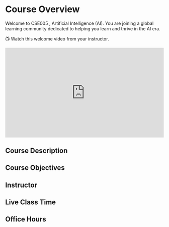 # Course Overview

Welcome to CSE005 , Artificial Intelligence (AI). You are joining a global learning community dedicated to helping you learn and thrive in the AI era.

📺 Watch this welcome video from your instructor.

<div style="position: relative; padding-bottom: 56.25%; height: 0;">
<iframe src="https://www.youtube.com/embed/" frameborder="0" webkitallowfullscreen mozallowfullscreen allowfullscreen style="position: absolute; top: 0; left: 0; width: 100%; height: 100%;"></iframe>
</div>

## Course Description

## Course Objectives

## Instructor

## Live Class Time

## Office Hours
